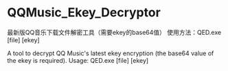 # QQMusic_Ekey_Decryptor

最新版QQ音乐下载文件解密工具（需要ekey的base64值）
使用方法：QED.exe [file] [ekey]

A tool to decrypt QQ Music's latest ekey encryption (the base64 value of the ekey is required).
Usage: QED.exe [file] [ekey]
